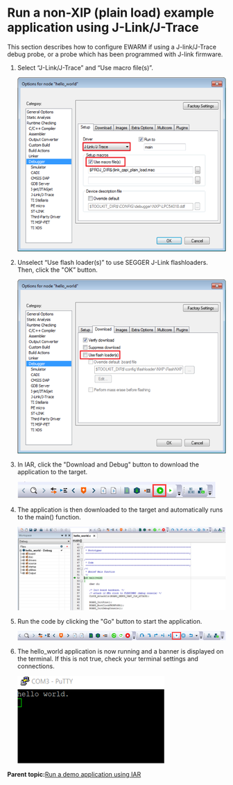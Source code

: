 # Run a non-XIP \(plain load\) example application using J-Link/J-Trace

This section describes how to configure EWARM if using a J-link/J-Trace debug probe, or a probe which has been programmed with J-link firmware.

1.  Select “J-Link/J-Trace” and “Use macro file\(s\)”.

    ![](../images/select_j-link_j-trace_and_use_macro_files_lpc540xx.png "Select “J-Link/J-Trace” and “Use macro file(s)”")

2.  Unselect “Use flash loader\(s\)” to use SEGGER J-Link flashloaders. Then, click the "OK” button.

    ![](../images/unselect_use_flash_loaders_lpc540xx.png "Unselect “Use flash loader(s)”")

3.  In IAR, click the "Download and Debug" button to download the application to the target.

    ![](../images/download_and_debug_lpc540xx.png "Download and Debug button")

4.  The application is then downloaded to the target and automatically runs to the main\(\) function.

    ![](../images/stop_at_main_when_running_debugging_lpc540xx_001.png "Stop at main() when running debugging")

5.  Run the code by clicking the "Go" button to start the application.

    ![](../images/go_button_001.png "Go button")

6.  The hello\_world application is now running and a banner is displayed on the terminal. If this is not true, check your terminal settings and connections.

    ![](../images/text_display_hello_world_001.png "Text display of the hello_world demo")


**Parent topic:**[Run a demo application using IAR](../topics/run_a_demo_application_using_iar.md)

